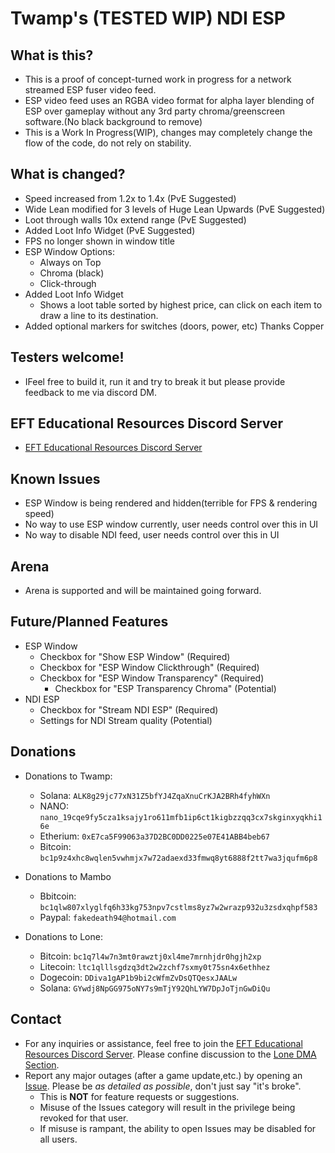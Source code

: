 # Twamp's (TESTED WIP) NDI ESP

## What is this?
- This is a proof of concept-turned work in progress for a network streamed ESP fuser video feed.
- ESP video feed uses an RGBA video format for alpha layer blending of ESP over gameplay without any 3rd party chroma/greenscreen software.(No black background to remove)
- This is a Work In Progress(WIP), changes may completely change the flow of the code, do not rely on stability.

## What is changed?
- Speed increased from 1.2x to 1.4x (PvE Suggested)
- Wide Lean modified for 3 levels of Huge Lean Upwards (PvE Suggested)
- Loot through walls 10x extend range (PvE Suggested)
- Added Loot Info Widget (PvE Suggested)
- FPS no longer shown in window title
- ESP Window Options:
  - Always on Top
  - Chroma (black)
  - Click-through
- Added Loot Info Widget
  - Shows a loot table sorted by highest price, can click on each item to draw a line to its destination.
- Added optional markers for switches (doors, power, etc) Thanks Copper

## Testers welcome!
- IFeel free to build it, run it and try to break it but please provide feedback to me via discord DM.

## EFT Educational Resources Discord Server
- [EFT Educational Resources Discord Server](https://discord.gg/jGSnTCekdx)

## Known Issues
- ESP Window is being rendered and hidden(terrible for FPS & rendering speed)
- No way to use ESP window currently, user needs control over this in UI
- No way to disable NDI feed, user needs control over this in UI

## Arena
- Arena is supported and will be maintained going forward.

## Future/Planned Features
- ESP Window
  - Checkbox for "Show ESP Window" (Required)
  - Checkbox for "ESP Window Clickthrough" (Required)
  - Checkbox for "ESP Window Transparency" (Required)
    - Checkbox for "ESP Transparency Chroma" (Potential)
- NDI ESP
  - Checkbox for "Stream NDI ESP" (Required)
  - Settings for NDI Stream quality (Potential)
  
## Donations
- Donations to Twamp:
  - Solana: `ALK8g29jc77xN31Z5bfYJ4ZqaXnuCrKJA2BRh4fyhWXn`
  - NANO: `nano_19cqe9fy5cza1ksajy1ro611mfb1ip6ct1kigbzzqq3cx7skginxyqkhi16e`
  - Etherium: `0xE7ca5F99063a37D2BC0DD0225e07E41ABB4beb67`
  - Bitcoin: `bc1p9z4xhc8wqlen5vwhmjx7w72adaexd33fmwq8yt6888f2tt7wa3jqufm6p8`
  
- Donations to Mambo
  - Bbitcoin: `bc1qlw807xlyglfq6h33kg753npv7cstlms8yz7w2wrazp932u3zsdxqhpf583`
  - Paypal: `fakedeath94@hotmail.com`
  
- Donations to Lone:
  - Bitcoin: `bc1q7l4w7n3mt0rawztj0xl4me7mrnhjdr0hgjh2xp`
  - Litecoin: `ltc1qlllsgdzq3dt2w2zchf7sxmy0t75sn4x6ethhez`
  - Dogecoin: `DDiva1gAP1b9bi2cWfmZvDsQTQesxJAALw`
  - Solana: `GYwdj8NpGG975oNY7s9mTjY92QhLYW7DpJoTjnGwDiQu`

## Contact
- For any inquiries or assistance, feel free to join the [EFT Educational Resources Discord Server](https://discord.gg/jGSnTCekdx). Please confine discussion to the [Lone DMA Section](https://discord.com/channels/1218731239599767632/1342207117704036382).
- Report any major outages (after a game update,etc.) by opening an [Issue](https://github.com/Lone83427/lone-eft-dma-radar/issues). Please be *as detailed as possible*, don't just say "it's broke".
  - This is **NOT** for feature requests or suggestions.
  - Misuse of the Issues category will result in the privilege being revoked for that user.
  - If misuse is rampant, the ability to open Issues may be disabled for all users.
